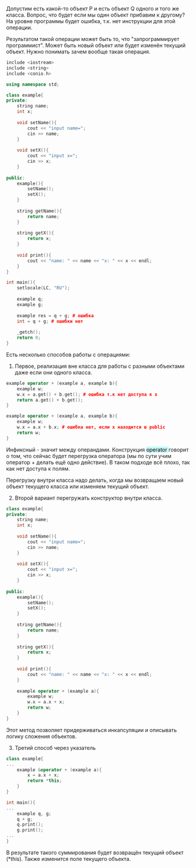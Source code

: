 Допустим есть какой-то объект P и есть объект Q одного и того же класса. Вопрос, что будет если мы один объект прибавим к другому?
На уровне программы будет ошибка, т.к. нет инструкции для этой операции.

Результатом такой операции может быть то, что "запрограммирует программист". Может быть новый объект или будет изменён текущий объект. Нужно понимать зачем вообще такая операция.
```cpp
include <iostream>
include <string>
include <conio.h>

using namespace std;

class example{
private:
	string name;
	int x;
	
	void setName(){
		cout << "input name=";
		cin >> name;
	}
	
	void setX(){
		cout << "input x=";
		cin >> x;		
	}
	
public:
	example(){
		setName();
		setX();
	}
	
	string getName(){
		return name;
	}
	
	string getX(){
		return x;
	}
	
	void print(){
		cout << "name: " << name << "x: " << x << endl;
	}
}

int main(){
	setlocale(LC, "RU");
	
	example q;
	example g;
	
	example res = q + g; # ошибка
	int = q + g; # ошибки нет
	
	_getch();
	return 0;
}
```

Есть несколько способов работы с операциями:
1) Первое, реализация вне класса для работы с разными объектами даже если они одного класса.
```cpp
example operator + (example a, example b){
	example w;
	w.x = a.get() + b.get(); # ошибка т.к нет доступа к x
	return a.get() + b.get();
}

example operator + (example a, example b){
	example w;
	w.x = a.x + b.x; # ошибка нет, если x находится в public
	return w;
}
```
Инфиксный - значит между операндами.
Конструкция <mark style="background: #ABF7F7A6;">operator </mark>говорит о том, что сейчас будет перегрузка оператора (мы по сути учим оператор + делать ещё одно действие).
В таком подходе всё плохо, так как нет доступа к полям. 

Перегрузку внутри класса надо делать, когда мы возвращаем новый объект текущего класса или изменяем текущий объект.

2) Второй вариант перегружать конструктор внутри класса.
```cpp
class example{
private:
	string name;
	int x;
	
	void setName(){
		cout << "input name=";
		cin >> name;
	}
	
	void setX(){
		cout << "input x=";
		cin >> x;		
	}
	
public:
	example(){
		setName();
		setX();
	}
	
	string getName(){
		return name;
	}
	
	string getX(){
		return x;
	}
	
	void print(){
		cout << "name: " << name << "x: " << x << endl;
	}
	
	example operator + (example a){
		example w;
		w.x = a.x + x;
		return w;
	}
}
```
Этот метод позволяет придерживаться инкапсуляции и описывать логику сложения объектов.

3) Третий способ через указатель
```cpp
class example{
...
	example &operator + (example a){
		x = a.x + x;
		return *this;
	}
}

int main(){
...
	example q, g;
	q + g;
	q.print();
	g.print();
...
}
```
В результате такого суммирования будет возвращён текущий объект (\*this).
Также изменится поле текущего объекта.